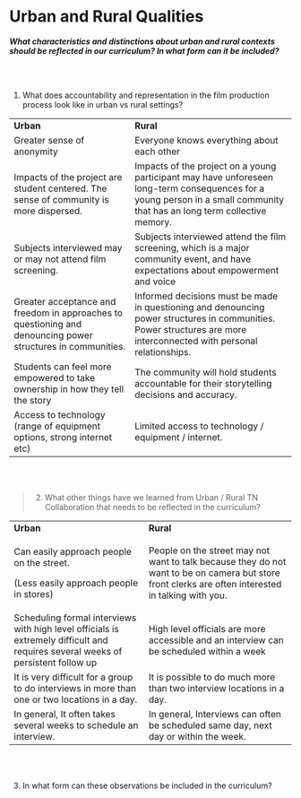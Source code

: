 # Urban and Rural Qualities 

***What characteristics and distinctions about urban and rural contexts should be reflected in our curriculum? In what form can it be included?***

<br><br>

1.  What does accountability and representation in the film production process look like in urban vs rural settings?

|                                                                                                             |                                                                                                                                                                           |
|-------------------------------------------------------------------------------------------------------------|---------------------------------------------------------------------------------------------------------------------------------------------------------------------------|
| **Urban**                                                                                                   | **Rural**                                                                                                                                                                 |
| Greater sense of anonymity                                                                                  | Everyone knows everything about each other                                                                                                                                |
| Impacts of the project are student centered. The sense of community is more dispersed.                      | Impacts of the project on a young participant may have unforeseen long-term consequences for a young person in a small community that has an long term collective memory. |
| Subjects interviewed may or may not attend film screening.                                                  | Subjects interviewed attend the film screening, which is a major community event, and have expectations about empowerment and voice                                       |
| Greater acceptance and freedom in approaches to questioning and denouncing power structures in communities. | Informed decisions must be made in questioning and denouncing power structures in communities. Power structures are more interconnected with personal relationships.      |
| Students can feel more empowered to take ownership in how they tell the story                               | The community will hold students accountable for their storytelling decisions and accuracy.                                                                               |
| Access to technology (range of equipment options, strong internet etc)                                      | Limited access to technology / equipment / internet.                                                                                                                      |

<br><br>

> 2. What other things have we learned from Urban / Rural TN Collaboration that needs to be reflected in the curriculum?

<table>
<tbody>
<tr class="odd">
<td><strong>Urban</strong></td>
<td><strong>Rural</strong></td>
</tr>
<tr class="even">
<td><p>Can easily approach people on the street.</p>
<p>(Less easily approach people in stores)</p></td>
<td>People on the street may not want to talk because they do not want to be on camera but store front clerks are often interested in talking with you.</td>
</tr>
<tr class="odd">
<td>Scheduling formal interviews with high level officials is extremely difficult and requires several weeks of persistent follow up</td>
<td>High level officials are more accessible and an interview can be scheduled within a week</td>
</tr>
<tr class="even">
<td>It is very difficult for a group to do interviews in more than one or two locations in a day.</td>
<td>It is possible to do much more than two interview locations in a day.</td>
</tr>
<tr class="odd">
<td>In general, It often takes several weeks to schedule an interview.</td>
<td>In general, Interviews can often be scheduled same day, next day or within the week.</td>
</tr>
</tbody>
</table>

<br><br>

3. In what form can these observations be included in the curriculum?
